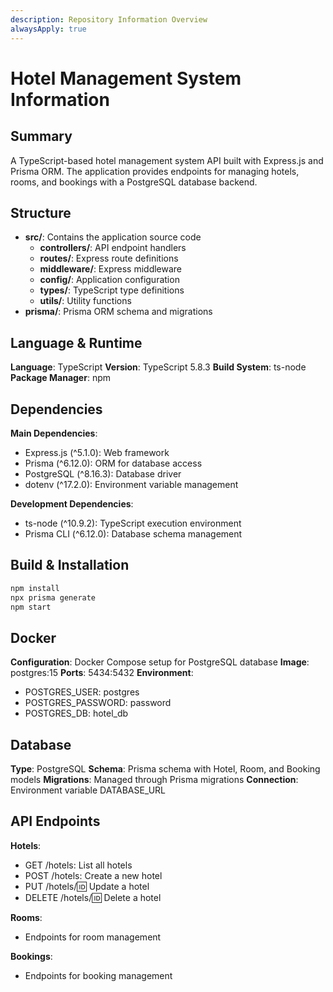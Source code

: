 ```yaml
---
description: Repository Information Overview
alwaysApply: true
---
```


# Hotel Management System Information

## Summary
A TypeScript-based hotel management system API built with Express.js and Prisma ORM. The application provides endpoints for managing hotels, rooms, and bookings with a PostgreSQL database backend.

## Structure
- **src/**: Contains the application source code
  - **controllers/**: API endpoint handlers
  - **routes/**: Express route definitions
  - **middleware/**: Express middleware
  - **config/**: Application configuration
  - **types/**: TypeScript type definitions
  - **utils/**: Utility functions
- **prisma/**: Prisma ORM schema and migrations

## Language & Runtime
**Language**: TypeScript
**Version**: TypeScript 5.8.3
**Build System**: ts-node
**Package Manager**: npm

## Dependencies
**Main Dependencies**:
- Express.js (^5.1.0): Web framework
- Prisma (^6.12.0): ORM for database access
- PostgreSQL (^8.16.3): Database driver
- dotenv (^17.2.0): Environment variable management

**Development Dependencies**:
- ts-node (^10.9.2): TypeScript execution environment
- Prisma CLI (^6.12.0): Database schema management

## Build & Installation
```bash
npm install
npx prisma generate
npm start
```

## Docker
**Configuration**: Docker Compose setup for PostgreSQL database
**Image**: postgres:15
**Ports**: 5434:5432
**Environment**:
- POSTGRES_USER: postgres
- POSTGRES_PASSWORD: password
- POSTGRES_DB: hotel_db

## Database
**Type**: PostgreSQL
**Schema**: Prisma schema with Hotel, Room, and Booking models
**Migrations**: Managed through Prisma migrations
**Connection**: Environment variable DATABASE_URL

## API Endpoints
**Hotels**:
- GET /hotels: List all hotels
- POST /hotels: Create a new hotel
- PUT /hotels/:id: Update a hotel
- DELETE /hotels/:id: Delete a hotel

**Rooms**:
- Endpoints for room management

**Bookings**:
- Endpoints for booking management